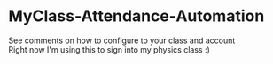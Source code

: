 # MyClass-Attendance-Automation

See comments on how to configure to your class and account    
Right now I'm using this to sign into my physics class :)
